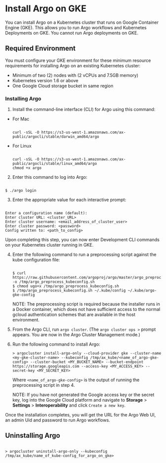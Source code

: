 


# Install Argo on GKE

You can install Argo on a Kubernetes cluster that runs on Google Container Engine (GKE). This allows you to run Argo workflows and Kubernetes Deployments on GKE. You cannot run Argo deployments on GKE.

## Required Environment
You must configure your GKE environment for these minimum resource requirements for installing Argo on an existing Kubernetes cluster:

* Minimum of two (2) nodes with (2 vCPUs and 7.5GB memory)
* Kubernetes version 1.6 or above
* One Google Cloud storage bucket in same region

### Installing Argo

1. Install the command-line interface (CLI) for Argo using this command:

  * For Mac

    ```

    curl -sSL -O https://s3-us-west-1.amazonaws.com/ax-public/argocli/stable/darwin_amd64/argo

    ```
  * For Linux

    ```

    curl -sSL -O https://s3-us-west-1.amazonaws.com/ax-public/argocli/stable/linux_amd64/argo
    chmod +x argo

    ```

2. Enter this command to log into Argo:

  ```

  $ ./argo login

  ```

3. Enter the appropriate value for each interactive prompt:

  ```

  Enter a configuration name (default):
  Enter cluster URL: <cluster_URL>
  Enter cluster username: <email_address_of_cluster_user>
  Enter cluster password: <password>
  Config written to: <path_to_config>

  ```

  Upon completing this step, you can now enter Development CLI commands on your Kubernetes cluster running in GKE.

4. Enter the following command to run a preprocessing script against the kube configuration file:

   ```

   $ curl https://raw.githubusercontent.com/argoproj/argo/master/argo_preprocess_kubeconfig.sh -o /tmp/argo_preprocess_kubeconfig.sh
   $ chmod ugo+x /tmp/argo_preprocess_kubeconfig.sh
   $ /tmp/argo_preprocess_kubeconfig.sh ~/.kube/config ~/.kube/argo-gke-config

   ```
   NOTE: The preprocessing script is required because the installer runs in a Docker container, which does not have sufficient access to the normal gcloud authentication schemes that are available in the host environment.

1. From the Argo CLI, run `argo cluster`. (The `argo cluster ops >` prompt appears. You are now in the Argo Cluster Management mode.)

1. Run the following command to install Argo:

   ```
   > argocluster install-argo-only --cloud-provider gke --cluster-name <my-gke-cluster-name> --kubeconfig /tmp/ax_kube/<name_of_argo-gke-config> --cluster-bucket <MY_BUCKET_NAME> --bucket-endpoint https://storage.googleapis.com --access-key <MY_ACCESS_KEY> --secret-key <MY_SECRET_KEY>

   ```
   Where `<name_of_argo-gke-config>` is the output of running the preprocessing script in step 4.

   NOTE: If you have not generated the Google access key or the secret key, log into the Google Cloud platform and navigate to **Storage** > **Settings** > **Interoperability** and click `Create a new key`.

Once the installation completes, you will get the URL for the Argo Web UI, an admin Uid and password to run Argo workflows.


## Uninstalling Argo

```

> argocluster uninstall-argo-only --kubeconfig /tmp/ax_kube/name_of_kube-config_for_argo_on_gke>

```
